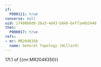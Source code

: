 ```yaml
---
if:
  P000111: true
converse: null
uid: if490b8d8-26a3-4d43-b846-bef71e6b2440
then:
  P000017: true
refs:
- mr: MR2048350
  name: General Topology (Willard)
---
```

17I.1 of {{mr:MR2048350}}
